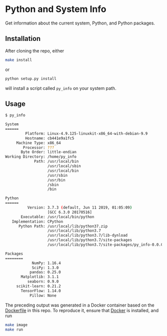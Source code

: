 # Python and System Info

Get information about the current system, Python, and Python packages.

## Installation

After cloning the repo, either

```bash
make install
```

or

```bash
python setup.py install
```

will install a script called `py_info` on your system path.

## Usage

```bash
$ py_info

System
======
         Platform: Linux-4.9.125-linuxkit-x86_64-with-debian-9.9
         Hostname: cb441e9a1fc5
     Machine Type: x86_64
        Processor: ???
       Byte Order: little-endian
Working Directory: /home/py_info
             Path: /usr/local/bin
                   /usr/local/sbin
                   /usr/local/bin
                   /usr/sbin
                   /usr/bin
                   /sbin
                   /bin

Python
======
          Version: 3.7.3 (default, Jun 11 2019, 01:05:09) 
                   [GCC 6.3.0 20170516]
       Executable: /usr/local/bin/python
   Implementation: CPython
      Python Path: /usr/local/lib/python37.zip
                   /usr/local/lib/python3.7
                   /usr/local/lib/python3.7/lib-dynload
                   /usr/local/lib/python3.7/site-packages
                   /usr/local/lib/python3.7/site-packages/py_info-0.0.0-py3.7.egg

Packages
========
            NumPy: 1.16.4
            SciPy: 1.3.0
           pandas: 0.25.0
       Matplotlib: 3.1.1
          seaborn: 0.9.0
     scikit-learn: 0.21.2
       TensorFlow: 1.14.0
           Pillow: None
```

The preceding output was generated in a Docker container based on the
[Dockerfile](Dockerfile) in this repo.
To reproduce it, ensure that [Docker](https://www.docker.com/) is installed, and
run

```bash
make image
make run
```
